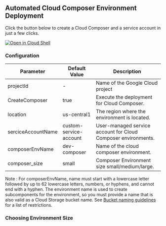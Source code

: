 ## **Automated Cloud Composer Environment Deployment**

Click the button below to create a Cloud Composer and a service account in just a few clicks.

[![Open in Cloud Shell](https://gstatic.com/cloudssh/images/open-btn.svg)](https://shell.cloud.google.com/cloudshell/?terminal=true&show=terminal&cloudshell_git_repo=https%3A%2F%2Fgithub.com/dataplatr/cloud-composer-oneclick&cloudshell_tutorial=docs%2Ftutorial.md)

### Configuration

| Parameter | Default Value | Description |
|---|---|---|
| projectId | - |  Name of the Google Cloud project |
| CreateComposer | true | Execute the deployment for Cloud Composer. |
| location | us-central1 | The region where the environment is located. |
| serciceAccountName | custom-service-account | User-managed service account for Cloud Composer environments.
| composerEnvName | dev-composer | Name of the cloud composer environment. |
| composer_size | small | Composer Environment size small/medium/large. |

Note : For composerEnvName, name must start with a lowercase letter followed by up to 62 lowercase letters, numbers, or hyphens, and cannot end with a hyphen. The environment name is used to create subcomponents for the environment, so you must provide a name that is also valid as a Cloud Storage bucket name. See [Bucket naming guidelines](https://cloud.google.com/storage/docs/buckets#naming) for a list of restrictions.

### Choosing Environment Size


